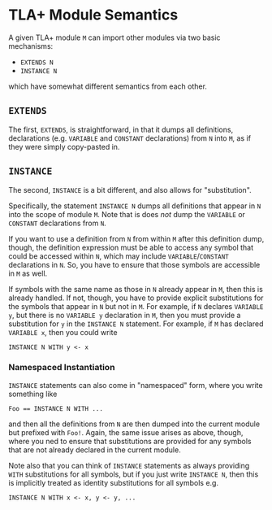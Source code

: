 # TLA+ Module Semantics

A given TLA+ module `M` can import other modules via two basic mechanisms:

- `EXTENDS N`
- `INSTANCE N`

which have somewhat different semantics from each other.

## `EXTENDS`

The first, `EXTENDS`, is straightforward, in that it dumps all definitions, declarations (e.g. `VARIABLE` and `CONSTANT` declarations) from `N` into `M`, as if they were simply copy-pasted in.

## `INSTANCE`

The second, `INSTANCE` is a bit different, and also allows for "substitution". 

Specifically, the statement `INSTANCE N` dumps all definitions that appear in `N` into the scope of module `M`. Note that is does *not* dump the `VARIABLE` or `CONSTANT` declarations from `N`. 

If you want to use a definition from `N` from within `M` after this definition dump, though, the definition expression must be able to access any symbol that could be accessed within `N`, which may include `VARIABLE`/`CONSTANT` declarations in `N`. So, you have to ensure that those symbols are accessible in `M` as well. 

If symbols with the same name as those in `N` already appear in `M`, then this is already handled. If not, though, you have to provide explicit substitutions for the symbols that appear in `N` but not in `M`. For example, if `N` declares `VARIABLE y`, but there is no `VARIABLE y` declaration in `M`, then you must provide a substitution for `y` in the `INSTANCE N` statement. For example, if `M` has declared `VARIABLE x`, then you could write 
```tla
INSTANCE N WITH y <- x
```

### Namespaced Instantiation

`INSTANCE` statements can also come in "namespaced" form, where you write something like
```tla
Foo == INSTANCE N WITH ...
```
and then all the definitions from `N` are then dumped into the current module but prefixed with `Foo!`. Again, the same issue arises as above, though, where you ned to ensure that substitutions are provided for any symbols that are not already declared in the current module.

Note also that you can think of `INSTANCE` statements as always providing `WITH` substitutions for all symbols, but if you just write `INSTANCE N`, then this is implicitly treated as identity substitutions for all symbols e.g.
```tla
INSTANCE N WITH x <- x, y <- y, ...
```